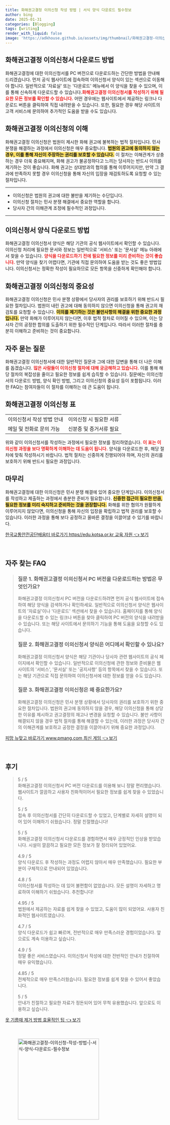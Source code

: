 ```yaml
---
title: 화해권고결정 이의신청 작성 방법 | 서식 양식 다운로드 필수정보
author: bing
date: 2025-01-31
categories: [Blogging]
tags: [writing]
render_with_liquid: false
image: 'https://adkhouse.github.io/assets/img/thumbnail/화해권고결정-이의신청-작성-방법-|-서식-양식-다운로드-필수정보.webp'
---
```



<h2 id='화해권고결정_이의신청서_다운로드'>화해권고결정 이의신청서 다운로드 방법</h2>

<p>화해권고결정에 대한 이의신청서를 PC 버전으로 다운로드하는 간단한 방법을 안내해 드리겠습니다. 먼저 공식 웹사이트에 접속하여 이의신청서 양식이 있는 섹션으로 이동해야 합니다. 일반적으로 '자료실' 또는 '다운로드' 메뉴에서 이 양식을 찾을 수 있으며, 이를 통해 신속하게 다운로드할 수 있습니다.<b><span style="color: #ee2323;">화해권고결정 이의신청서를 작성하기 위해 필요한 모든 정보를 확인할 수 있습니다.</span></b> 어떤 경우에는 웹사이트에서 제공하는 링크나 다운로드 버튼을 클릭하여 직접 내려받을 수 있습니다. 또한, 필요한 경우 해당 사이트의 고객 서비스에 문의하여 추가적인 도움을 받을 수도 있습니다.</p>

<h2 id='화해권고결정_이의신청의_이해'>화해권고결정 이의신청의 이해</h2>

<p>화해권고결정 이의신청은 법원이 제시한 화해 권고에 불복하는 법적 절차입니다. 민사 분쟁을 해결하는 과정에서 이의신청은 매우 중요합니다. <b><span style="background-color: #ffe066;">법원의 권고에 동의하지 않는 경우, 이를 통해 자신이 주장하는 권리를 보호할 수 있습니다.</span></b> 이 절차는 이해관계가 상충하는 경우 더욱 중요해지며, 화해 권고가 불공정하다고 느끼는 당사자는 반드시 이의를 제기하는 것이 좋습니다. 화해 권고는 상대방과의 협의를 통해 이루어지지만, 만약 그 결과에 만족하지 못할 경우 이의신청을 통해 자신의 입장을 재검토하도록 요청할 수 있는 절차입니다.</p>

<hr />

<ul>
    <li>이의신청은 법원의 권고에 대한 불만을 제기하는 수단입니다.</li>
    <li>이의신청 절차는 민사 분쟁 해결에서 중요한 역할을 합니다.</li>
    <li>당사자 간의 이해관계 조정에 필수적인 과정입니다.</li>
</ul>

<hr />

<h2 id='이의신청서_양식_다운로드'>이의신청서 양식 다운로드 방법</h2>

<p>화해권고결정 이의신청서 양식은 해당 기관의 공식 웹사이트에서 확인할 수 있습니다. 이의신청 처리에 필요한 문서와 정보는 일반적으로 '서비스' 또는 '문서실' 메뉴 아래에서 찾을 수 있습니다. <b><span style="color: #ee2323;">양식을 다운로드하기 전에 필요한 정보를 미리 준비하는 것이 좋습니다.</span></b> 만약 양식을 찾기 어렵다면, 기관에 직접 문의하여 도움을 받는 것도 좋은 방법입니다. 이의신청서는 정확한 작성이 필요하므로 모든 항목을 신중하게 확인해야 합니다.</p>

<h2 id='화해권고결정_이의신청의_중요성'>화해권고결정 이의신청의 중요성</h2>

<p>화해권고결정 이의신청은 민사 분쟁 상황에서 당사자의 권리를 보호하기 위해 반드시 필요한 절차입니다. 법원이 내린 권고에 대해 동의하지 않으면 이의신청을 통해 권고의 재검토를 요청할 수 있습니다. <b><span style="background-color: #ffe066;">이의를 제기하는 것은 불만사항의 해결을 위한 중요한 과정입니다.</span></b> 만약 화해가 이루어지지 않는다면, 이후 법적 절차로 이어질 수 있으며, 이는 당사자 간의 공정한 합의를 도출하기 위한 필수적인 단계입니다. 따라서 이러한 절차를 충분히 이해하고 준비하는 것이 중요합니다.</p>

<h2 id='자주_묻는_질문'>자주 묻는 질문</h2>

<p>화해권고결정 이의신청서에 대한 일반적인 질문과 그에 대한 답변을 통해 더 나은 이해를 돕겠습니다. <b><span style="color: #ee2323;">많은 사람들이 이의신청 절차에 대해 궁금해하고 있습니다.</span></b> 이를 통해 해당 절차의 복잡성을 줄이고 필요한 정보를 쉽게 습득할 수 있습니다. 질문에는 이의신청서의 다운로드 방법, 양식 확인 방법, 그리고 이의신청의 중요성 등이 포함됩니다. 이러한 FAQ는 참여자들이 이 절차를 이해하는 데 큰 도움이 됩니다.</p>

<h2 id='화해권고결정_이의신청_표'>화해권고결정 이의신청 표</h2>

<table>
    <tr>
        <td>이의신청서 작성 방법 안내</td>
        <td>이의신청 시 필요한 서류</td>
    </tr>
    <tr>
        <td>메일 및 전화로 문의 가능</td>
        <td>신분증 및 증거서류 필요</td>
    </tr>
</table>

<p>위와 같이 이의신청서를 작성하는 과정에서 필요한 정보를 정리하였습니다. <b><span style="color: #ee2323;">이 표는 이의신청 과정을 보다 명확하게 이해하는 데 도움이 됩니다.</span></b> 양식을 다운로드한 후, 해당 절차에 맞춰 작성하시기 바랍니다. 법적 절차는 신중하게 진행되어야 하며, 자신의 권리를 보호하기 위해 반드시 필요한 과정입니다.</p>

<h2 id='마무리'>마무리</h2>

<p>화해권고결정에 대한 이의신청은 민사 분쟁 해결에 있어 중요한 단계입니다. 이의신청서를 작성하고 제출하는 과정에서 충분한 준비가 필요합니다. <b><span style="background-color: #ffe066;">신중한 접근이 필요한 만큼, 필요한 정보를 미리 숙지하고 준비하는 것을 권장합니다.</span></b> 화해를 위한 협의가 원활하게 이루어지지 않았다면, 이의신청을 통해 자신의 입장을 확립하고 법적 권리를 보호할 수 있습니다. 이러한 과정을 통해 보다 공정하고 올바른 결정을 이끌어낼 수 있기를 바랍니다.</p>


<p><a class="click-button" title="한국교통안전공단배움터 바로가기 https//edu.kotsa.or.kr 교육 자원" href="https://adkhouse.github.io/posts/%ED%95%9C%EA%B5%AD%EA%B5%90%ED%86%B5%EC%95%88%EC%A0%84%EA%B3%B5%EB%8B%A8%EB%B0%B0%EC%9B%80%ED%84%B0-%EB%B0%94%EB%A1%9C%EA%B0%80%EA%B8%B0-httpsedu.kotsa.or.kr-%EA%B5%90%EC%9C%A1-%EC%9E%90%EC%9B%90/" rel="dofollow">한국교통안전공단배움터 바로가기 https//edu.kotsa.or.kr 교육 자원 👈 보기</a></p><br>
<h2 id='자주_찾는_FAQ'>자주 찾는 FAQ</h2>
<div itemscope="" itemtype="https://schema.org/FAQPage"> 
<blockquote> 
<div itemscope="" itemprop="mainEntity" itemtype="https://schema.org/Question"> 
<h3 itemprop="name">질문 1. 화해권고결정 이의신청서 PC 버전을 다운로드하는 방법은 무엇인가요?</h3> 
<div itemscope="" itemprop="acceptedAnswer" itemtype="https://schema.org/Answer"> 
<span itemprop="text"> 
<p>화해권고결정 이의신청서 PC 버전을 다운로드하려면 먼저 공식 웹사이트에 접속하여 해당 양식을 검색하거나 확인하세요. 일반적으로 이의신청서 양식은 웹사이트의 '자료실'이나 '다운로드' 섹션에서 찾을 수 있습니다. 홈페이지를 통해 양식을 다운로드할 수 있는 링크나 버튼을 찾아 클릭하여 PC 버전의 양식을 내려받을 수 있습니다. 또는 해당 사이트에서 문의하기 기능을 통해 도움을 요청할 수도 있습니다.</p> 
</span> 
</div> 
</div> 

<div itemscope="" itemprop="mainEntity" itemtype="https://schema.org/Question"> 
<h3 itemprop="name">질문 2. 화해권고결정 이의신청서 양식은 어디에서 확인할 수 있나요?</h3> 
<div itemscope="" itemprop="acceptedAnswer" itemtype="https://schema.org/Answer"> 
<span itemprop="text"> 
<p>화해권고결정 이의신청서 양식은 해당 기관이나 당사자 관련 웹사이트의 공식 페이지에서 확인할 수 있습니다. 일반적으로 이의신청에 관한 정보와 준비물은 웹사이트의 '서비스', '문서실' 또는 '공지사항' 등의 항목에서 찾을 수 있습니다. 또는 해당 기관으로 직접 문의하여 이의신청서에 대한 정보를 얻을 수도 있습니다.</p> 
</span> 
</div> 
</div> 

<div itemscope="" itemprop="mainEntity" itemtype="https://schema.org/Question"> 
<h3 itemprop="name">질문 3. 화해권고결정 이의신청은 왜 중요한가요?</h3> 
<div itemscope="" itemprop="acceptedAnswer" itemtype="https://schema.org/Answer"> 
<span itemprop="text"> 
<p>화해권고결정 이의신청은 민사 분쟁 상황에서 당사자의 권리를 보호하기 위한 중요한 절차입니다. 법원의 권고에 동의하지 않을 경우, 해당 이의신청을 통해 상당한 이유를 제시하고 권고결정의 재고나 변경을 요청할 수 있습니다. 불만 사항이 해결되지 않을 경우 법적 절차를 통해 해결할 수 있는데, 이러한 과정은 당사자 간의 이해관계를 보호하고 공정한 결정을 이끌어내기 위해 중요한 과정입니다.</p> 
</span> 
</div> 
</div> 

</blockquote> 
</div>
<p><a class="click-button" title="피망 뉴맞고 바로가기 www.pmang.com 최신 게임" href="https://adkhouse.github.io/posts/%ED%94%BC%EB%A7%9D-%EB%89%B4%EB%A7%9E%EA%B3%A0-%EB%B0%94%EB%A1%9C%EA%B0%80%EA%B8%B0-www.pmang.com-%EC%B5%9C%EC%8B%A0-%EA%B2%8C%EC%9E%84/" rel="dofollow">피망 뉴맞고 바로가기 www.pmang.com 최신 게임 👈 보기</a></p><br>
<h2 id='후기'>후기</h2>
<div itemscope itemtype="https://schema.org/Product">
  <blockquote>
  <div itemprop="review" itemscope itemtype="https://schema.org/Review">
      <div itemprop="reviewRating" itemscope itemtype="https://schema.org/Rating"> <span itemprop="ratingValue">5</span> / <span itemprop="bestRating">5</span> </div>
      <span itemprop="reviewBody">화해권고결정 이의신청서 PC 버전 다운로드를 이용해 보니 정말 편리했습니다. 웹사이트가 깔끔하고 사용자 친화적이어서 필요한 정보를 쉽게 찾을 수 있었습니다.</span>
  </div>
  <br>
  <div itemprop="review" itemscope itemtype="https://schema.org/Review">
      <div itemprop="reviewRating" itemscope itemtype="https://schema.org/Rating"> <span itemprop="ratingValue">5</span> / <span itemprop="bestRating">5</span> </div>
      <span itemprop="reviewBody">접속 후 이의신청서를 간단히 다운로드할 수 있었고, 단계별로 자세히 설명이 되어 있어 이해하기 쉬웠습니다. 정말 친절했습니다!</span>
  </div>
  <br>
  <div itemprop="review" itemscope itemtype="https://schema.org/Review">
      <div itemprop="reviewRating" itemscope itemtype="https://schema.org/Rating"> <span itemprop="ratingValue">5</span> / <span itemprop="bestRating">5</span> </div>
      <span itemprop="reviewBody">화해권고결정 이의신청서 다운로드를 경험하면서 매우 긍정적인 인상을 받았습니다. 시설이 깔끔하고 필요한 모든 정보가 잘 정리되어 있었어요.</span>
  </div>
  <br>
  <div itemprop="review" itemscope itemtype="https://schema.org/Review">
      <div itemprop="reviewRating" itemscope itemtype="https://schema.org/Rating"> <span itemprop="ratingValue">4.9</span> / <span itemprop="bestRating">5</span> </div>
      <span itemprop="reviewBody">양식 다운로드 후 작성하는 과정도 어렵지 않아서 매우 만족했습니다. 필요한 부분이 구체적으로 안내되어 있었습니다.</span>
  </div>
  <br>
  <div itemprop="review" itemscope itemtype="https://schema.org/Review">
      <div itemprop="reviewRating" itemscope itemtype="https://schema.org/Rating"> <span itemprop="ratingValue">4.8</span> / <span itemprop="bestRating">5</span> </div>
      <span itemprop="reviewBody">이의신청서를 작성하는 데 있어 불편함이 없었습니다. 모든 설명이 자세하고 명료하여 이해하기 쉬웠습니다. 추천합니다!</span>
  </div>
  <br>
  <div itemprop="review" itemscope itemtype="https://schema.org/Review">
      <div itemprop="reviewRating" itemscope itemtype="https://schema.org/Rating"> <span itemprop="ratingValue">4.95</span> / <span itemprop="bestRating">5</span> </div>
      <span itemprop="reviewBody">법원에서 제공하는 자료를 쉽게 찾을 수 있었고, 도움이 많이 되었어요. 사용자 친화적인 웹사이트였습니다.</span>
  </div>
  <br>
  <div itemprop="review" itemscope itemtype="https://schema.org/Review">
      <div itemprop="reviewRating" itemscope itemtype="https://schema.org/Rating"> <span itemprop="ratingValue">4.7</span> / <span itemprop="bestRating">5</span> </div>
      <span itemprop="reviewBody">양식 다운로드가 쉽고 빠르며, 전반적으로 매우 만족스러운 경험이었습니다. 앞으로도 계속 이용하고 싶습니다.</span>
  </div>
  <br>
  <div itemprop="review" itemscope itemtype="https://schema.org/Review">
      <div itemprop="reviewRating" itemscope itemtype="https://schema.org/Rating"> <span itemprop="ratingValue">4.9</span> / <span itemprop="bestRating">5</span> </div>
      <span itemprop="reviewBody">정말 좋은 서비스였습니다. 이의신청서 작성에 대한 전반적인 안내가 친절하여 매우 유익했습니다.</span>
  </div>
  <br>
  <div itemprop="review" itemscope itemtype="https://schema.org/Review">
      <div itemprop="reviewRating" itemscope itemtype="https://schema.org/Rating"> <span itemprop="ratingValue">4.85</span> / <span itemprop="bestRating">5</span> </div>
      <span itemprop="reviewBody">전체적으로 매우 만족스러웠습니다. 필요한 정보를 쉽게 찾을 수 있어서 좋았습니다.</span>
  </div>
  <br>
  <div itemprop="review" itemscope itemtype="https://schema.org/Review">
      <div itemprop="reviewRating" itemscope itemtype="https://schema.org/Rating"> <span itemprop="ratingValue">5</span> / <span itemprop="bestRating">5</span> </div>
      <span itemprop="reviewBody">안내가 친절하고 필요한 자료가 정돈되어 있어 무척 유용했습니다. 앞으로도 이용하고 싶습니다.</span>
  </div>
  </blockquote>
</div>
<p><a class="click-button" title="옷 기름때 제거 방법 효율적인 팁" href="https://adkhouse.github.io/posts/%EC%98%B7-%EA%B8%B0%EB%A6%84%EB%95%8C-%EC%A0%9C%EA%B1%B0-%EB%B0%A9%EB%B2%95-%ED%9A%A8%EC%9C%A8%EC%A0%81%EC%9D%B8-%ED%8C%81/" rel="dofollow">옷 기름때 제거 방법 효율적인 팁 👈 보기</a></p><br>
<figure class="image"><img src="https://adkhouse.github.io/assets/img/thumbnail/화해권고결정-이의신청-작성-방법-|-서식-양식-다운로드-필수정보.webp" alt="화해권고결정-이의신청-작성-방법-|-서식-양식-다운로드-필수정보" width="256" height="256"></figure>